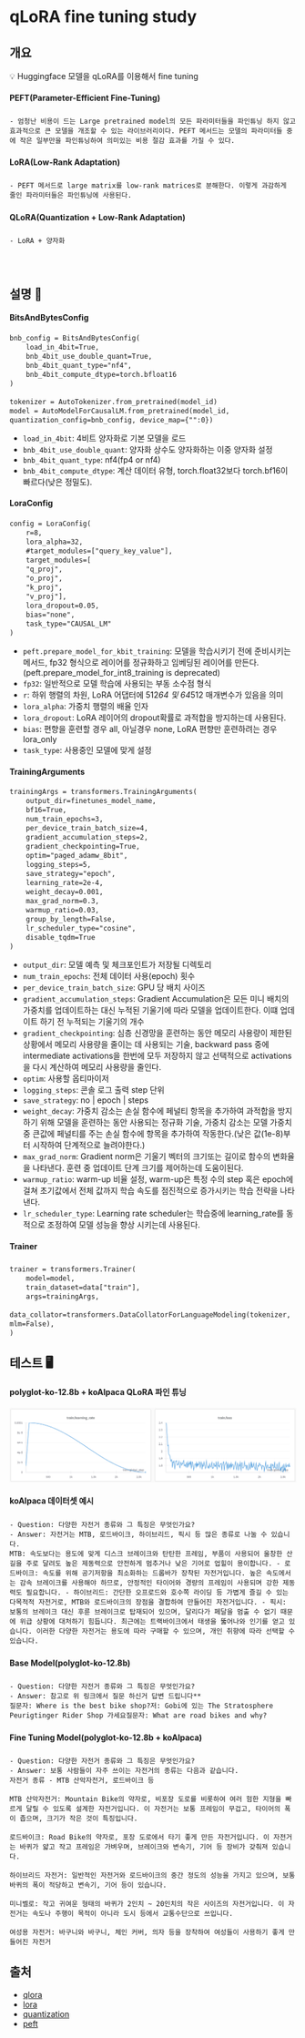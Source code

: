 # qLoRA fine tuning study

## 개요

💡 Huggingface 모델을 qLoRA를 이용해서 fine tuning

#### PEFT(Parameter-Efficient Fine-Tuning)
###
    
    - 엄청난 비용이 드는 Large pretrained model의 모든 파라미터들을 파인튜닝 하지 않고 효과적으로 큰 모델을 개조할 수 있는 라이브러리이다. PEFT 메서드는 모델의 파라미터들 중에 작은 일부만을 파인튜닝하여 의미있는 비용 절감 효과를 가질 수 있다.

###

#### LoRA(Low-Rank Adaptation)
###

    - PEFT 메서드로 large matrix를 low-rank matrices로 분해한다. 이렇게 과감하게 줄인 파라미터들은 파인튜닝에 사용된다.

###

#### QLoRA(Quantization + Low-Rank Adaptation)
###

    - LoRA + 양자화

###

<br />


## 설명 📝

#### BitsAndBytesConfig

    bnb_config = BitsAndBytesConfig(
        load_in_4bit=True,
        bnb_4bit_use_double_quant=True,
        bnb_4bit_quant_type="nf4",
        bnb_4bit_compute_dtype=torch.bfloat16
    )

    tokenizer = AutoTokenizer.from_pretrained(model_id)
    model = AutoModelForCausalLM.from_pretrained(model_id, quantization_config=bnb_config, device_map={"":0})

- `load_in_4bit`: 4비트 양자화로 기본 모델을 로드
- `bnb_4bit_use_double_quant`: 양자화 상수도 양자화하는 이중 양자화 설정
- `bnb_4bit_quant_type`: nf4(fp4 or nf4)
- `bnb_4bit_compute_dtype`: 계산 데이터 유형, torch.float32보다 torch.bf16이 빠르다(낮은 정밀도).

#### LoraConfig

    config = LoraConfig(
        r=8,
        lora_alpha=32,
        #target_modules=["query_key_value"],
        target_modules=[
        "q_proj",
        "o_proj",
        "k_proj",
        "v_proj"],
        lora_dropout=0.05,
        bias="none",
        task_type="CAUSAL_LM"
    )   

- `peft.prepare_model_for_kbit_training`: 모델을 학습시키기 전에 준비시키는 메서드, fp32 형식으로 레이어를 정규화하고  임베딩된 레이어를 만든다. (peft.prepare_model_for_int8_training is deprecated)
- `fp32`: 일반적으로 모델 학습에 사용되는 부동 소수점 형식
- `r`: 하위 행렬의 차원, LoRA 어댑터에 512*64 및 64*512 매개변수가 있음을 의미
- `lora_alpha`: 가중치 행렬의 배율 인자
- `lora_dropout`: LoRA 레이어의 dropout확률로 과적합을 방지하는데 사용된다.
- `bias`: 편향을 훈련할 경우 all, 아닐경우 none, LoRA 편향만 훈련하려는 경우 lora_only
- `task_type`: 사용중인 모델에 맞게 설정

#### TrainingArguments

    trainingArgs = transformers.TrainingArguments(
        output_dir=finetunes_model_name,
        bf16=True,
        num_train_epochs=3,
        per_device_train_batch_size=4,
        gradient_accumulation_steps=2,
        gradient_checkpointing=True,
        optim="paged_adamw_8bit",
        logging_steps=5,
        save_strategy="epoch",
        learning_rate=2e-4,
        weight_decay=0.001,
        max_grad_norm=0.3,
        warmup_ratio=0.03,
        group_by_length=False,
        lr_scheduler_type="cosine",
        disable_tqdm=True
    )

- `output_dir`: 모델 예측 및 체크포인트가 저장될 디렉토리
- `num_train_epochs`: 전체 데이터 사용(epoch) 횟수
- `per_device_train_batch_size`: GPU 당 배치 사이즈
- `gradient_accumulation_steps`: Gradient Accumulation은 모든 미니 배치의 가중치를 업데이트하는 대신 누적된 기울기에 따라 모델을 업데이트한다. 이떄 업데이트 하기 전 누적되는 기울기의 개수
- `gradient_checkpointing`: 심층 신경망을 훈련하는 동안 메모리 사용량이 제한된 상황에서 메모리 사용량을 줄이는 데 사용되는 기술, backward pass 중에 intermediate activations을 한번에 모두 저장하지 않고 선택적으로 activations을 다시 계산하여 메모리 사용량을 줄인다.
- `optim`: 사용할 옵티마이저
- `logging_steps`: 콘솔 로그 출력 step 단위
- `save_strategy`: no | epoch | steps
- `weight_decay`: 가중치 감소는 손실 함수에 페널티 항목을 추가하여 과적합을 방지하기 위해 모델을 훈련하는 동안 사용되는 정규화 기술, 가중치 감소는 모델 가중치 중 큰값에 페널티를 주는 손실 함수에 항목을 추가하여 작동한다.(낮은 값(1e-8)부터 시작하여 단계적으로 늘려야한다.)
- `max_grad_norm`: Gradient norm은 기울기 벡터의 크기또는 길이로 함수의 변화율을 나타낸다. 훈련 중 업데이트 단계 크기를 제어하는데 도움이된다.
- `warmup_ratio`: warm-up 비율 설정, warm-up은 특정 수의 step 혹은 epoch에 걸쳐 초기값에서 전체 값까지 학습 속도를 점진적으로 증가시키는 학습 전략을 나타낸다.
- `lr_scheduler_type`: Learning rate scheduler는 학습중에 learning_rate를 동적으로 조정하여 모델 성능을 향상 시키는데 사용된다.

#### Trainer
###

    trainer = transformers.Trainer(
        model=model,
        train_dataset=data["train"],
        args=trainingArgs,
        data_collator=transformers.DataCollatorForLanguageModeling(tokenizer, mlm=False),
    )

###

## 테스트 🖥️

#### polyglot-ko-12.8b + koAlpaca QLoRA 파인 튜닝

![image](images/30.png)

#### koAlpaca 데이터셋 예시
###

    - Question: 다양한 자전거 종류와 그 특징은 무엇인가요?
    - Answer: 자전거는 MTB, 로드바이크, 하이브리드, 픽시 등 많은 종류로 나눌 수 있습니다. 
    MTB: 속도보다는 용도에 맞게 디스크 브레이크와 탄탄한 프레임, 부품이 사용되어 울창한 산길을 주로 달려도 높은 제동력으로 안전하게 멈추거나 낮은 기어로 업힐이 용이합니다. - 로드바이크: 속도를 위해 공기저항을 최소화하는 드롭바가 장착된 자전거입니다. 높은 속도에서는 감속 브레이크를 사용해야 하므로, 안정적인 타이어와 경량의 프레임이 사용되며 강한 제동력도 필요합니다. - 하이브리드: 간단한 오프로드와 호수쪽 라이딩 등 가볍게 즐길 수 있는 다목적적 자전거로, MTB와 로드바이크의 장점을 결합하여 만들어진 자전거입니다. - 픽시: 보통의 브레이크 대신 후륜 브레이크로 탑재되어 있으며, 달리다가 페달을 멈출 수 없기 때문에 위급 상황에 대처하기 힘듭니다. 최근에는 트랙바이크에서 태생을 뚫어나와 인기를 얻고 있습니다. 이러한 다양한 자전거는 용도에 따라 구매할 수 있으며, 개인 취향에 따라 선택할 수 있습니다.

###

#### Base Model(polyglot-ko-12.8b)
###

    - Question: 다양한 자전거 종류와 그 특징은 무엇인가요?
    - Answer: 참고로 위 링크에서 질문 하신거 답변 드립니다**
    질문자: Where is the best bike shop?저: Gobi에 있는 The Stratosphere Peurigtinger Rider Shop 가세요질문자: What are road bikes and why?

###

#### Fine Tuning Model(polyglot-ko-12.8b + koAlpaca)
###

    - Question: 다양한 자전거 종류와 그 특징은 무엇인가요?
    - Answer: 보통 사람들이 자주 쓰이는 자전거의 종류는 다음과 같습니다.
    자전거 종류 - MTB 산악자전거, 로드바이크 등

    MTB 산악자전거: Mountain Bike의 약자로, 비포장 도로를 비롯하여 여러 험한 지형을 빠르게 달릴 수 있도록 설계한 자전거입니다. 이 자전거는 보통 프레임이 무겁고, 타이어의 폭이 좁으며, 크기가 작은 것이 특징입니다.

    로드바이크: Road Bike의 약자로, 포장 도로에서 타기 좋게 만든 자전거입니다. 이 자전거는 바퀴가 얇고 작고 프레임은 가벼우며, 브레이크와 변속기, 기어 등 장비가 갖춰져 있습니다.

    하이브리드 자전거: 일반적인 자전거와 로드바이크의 중간 정도의 성능을 가지고 있으며, 보통 바퀴의 폭이 적당하고 변속기, 기어 등이 있습니다.

    미니벨로: 작고 귀여운 형태의 바퀴가 2인치 ~ 20인치의 작은 사이즈의 자전거입니다. 이 자전거는 속도나 주행이 목적이 아니라 도시 등에서 교통수단으로 쓰입니다.

    여성용 자전거: 바구니와 바구니, 체인 커버, 의자 등을 장착하여 여성들이 사용하기 좋게 만들어진 자전거

###

## 출처
- [qlora](https://abvijaykumar.medium.com/fine-tuning-llm-parameter-efficient-fine-tuning-peft-lora-qlora-part-2-d8e23877ac6f)
- [lora](https://huggingface.co/docs/peft/main/en/package_reference/lora)
- [quantization](https://huggingface.co/docs/transformers/main_classes/quantization)
- [peft](https://huggingface.co/docs/peft/main/en/package_reference/peft_model)